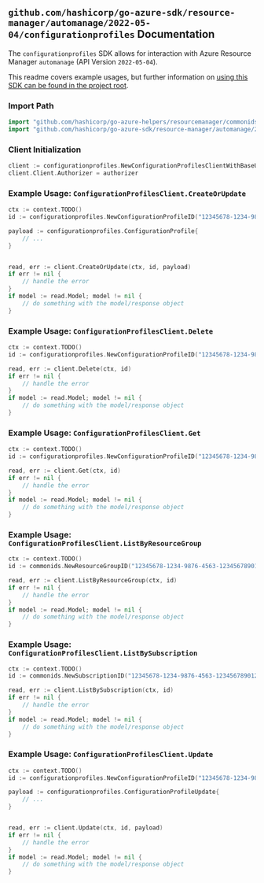 
## `github.com/hashicorp/go-azure-sdk/resource-manager/automanage/2022-05-04/configurationprofiles` Documentation

The `configurationprofiles` SDK allows for interaction with Azure Resource Manager `automanage` (API Version `2022-05-04`).

This readme covers example usages, but further information on [using this SDK can be found in the project root](https://github.com/hashicorp/go-azure-sdk/tree/main/docs).

### Import Path

```go
import "github.com/hashicorp/go-azure-helpers/resourcemanager/commonids"
import "github.com/hashicorp/go-azure-sdk/resource-manager/automanage/2022-05-04/configurationprofiles"
```


### Client Initialization

```go
client := configurationprofiles.NewConfigurationProfilesClientWithBaseURI("https://management.azure.com")
client.Client.Authorizer = authorizer
```


### Example Usage: `ConfigurationProfilesClient.CreateOrUpdate`

```go
ctx := context.TODO()
id := configurationprofiles.NewConfigurationProfileID("12345678-1234-9876-4563-123456789012", "example-resource-group", "configurationProfileValue")

payload := configurationprofiles.ConfigurationProfile{
	// ...
}


read, err := client.CreateOrUpdate(ctx, id, payload)
if err != nil {
	// handle the error
}
if model := read.Model; model != nil {
	// do something with the model/response object
}
```


### Example Usage: `ConfigurationProfilesClient.Delete`

```go
ctx := context.TODO()
id := configurationprofiles.NewConfigurationProfileID("12345678-1234-9876-4563-123456789012", "example-resource-group", "configurationProfileValue")

read, err := client.Delete(ctx, id)
if err != nil {
	// handle the error
}
if model := read.Model; model != nil {
	// do something with the model/response object
}
```


### Example Usage: `ConfigurationProfilesClient.Get`

```go
ctx := context.TODO()
id := configurationprofiles.NewConfigurationProfileID("12345678-1234-9876-4563-123456789012", "example-resource-group", "configurationProfileValue")

read, err := client.Get(ctx, id)
if err != nil {
	// handle the error
}
if model := read.Model; model != nil {
	// do something with the model/response object
}
```


### Example Usage: `ConfigurationProfilesClient.ListByResourceGroup`

```go
ctx := context.TODO()
id := commonids.NewResourceGroupID("12345678-1234-9876-4563-123456789012", "example-resource-group")

read, err := client.ListByResourceGroup(ctx, id)
if err != nil {
	// handle the error
}
if model := read.Model; model != nil {
	// do something with the model/response object
}
```


### Example Usage: `ConfigurationProfilesClient.ListBySubscription`

```go
ctx := context.TODO()
id := commonids.NewSubscriptionID("12345678-1234-9876-4563-123456789012")

read, err := client.ListBySubscription(ctx, id)
if err != nil {
	// handle the error
}
if model := read.Model; model != nil {
	// do something with the model/response object
}
```


### Example Usage: `ConfigurationProfilesClient.Update`

```go
ctx := context.TODO()
id := configurationprofiles.NewConfigurationProfileID("12345678-1234-9876-4563-123456789012", "example-resource-group", "configurationProfileValue")

payload := configurationprofiles.ConfigurationProfileUpdate{
	// ...
}


read, err := client.Update(ctx, id, payload)
if err != nil {
	// handle the error
}
if model := read.Model; model != nil {
	// do something with the model/response object
}
```

